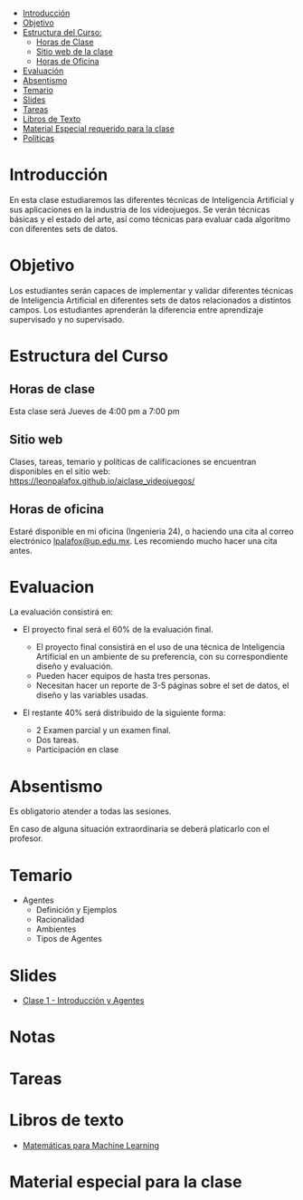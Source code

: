 

- [Introducción](#introduccion)
- [Objetivo](#objetivo)
- [Estructura del Curso:](#estrctura-del-curso)
  - [Horas de Clase](#horas-de-clase)
  - [Sitio web de la clase](#sitio-web)
  - [Horas de Oficina](#horas-de-oficina)
- [Evaluación](#evaluacion)
- [Absentismo](#absentismo)
- [Temario](#temario)
- [Slides](#slides)
- [Tareas](#tareas)
- [Libros de Texto](#libros-de-texto)
- [Material Especial requerido para la clase](#material-especial-para-clase)
- [Políticas](#politicas)


# Introducción

En esta clase estudiaremos las diferentes técnicas de Inteligencia Artificial y sus aplicaciones en la industria de los videojuegos. Se verán técnicas básicas y el estado del arte, así como técnicas para evaluar cada algoritmo con diferentes sets de datos.

# Objetivo

Los estudiantes serán capaces de implementar y validar diferentes técnicas de Inteligencia Artificial en diferentes sets de datos relacionados a distintos campos. Los estudiantes aprenderán la diferencia entre aprendizaje supervisado y no supervisado.

# Estructura del Curso

## Horas de clase

Esta clase será Jueves de 4:00 pm a 7:00 pm

## Sitio web

Clases, tareas, temario y políticas de calificaciones se encuentran disponibles en el sitio web: https://leonpalafox.github.io/aiclase_videojuegos/

## Horas de oficina

Estaré disponible en mi oficina (Ingenieria 24), o haciendo una cita al correo electrónico lpalafox@up.edu.mx. Les recomiendo mucho hacer una cita antes.

# Evaluacion

La evaluación consistirá en:

- El proyecto final será el 60% de la evaluación final.
    - El proyecto final consistirá en el uso de una técnica de Inteligencia Artificial en un ambiente de su preferencia, con su correspondiente diseño y evaluación.
  - Pueden hacer equipos de hasta tres personas.
  - Necesitan hacer un reporte de 3-5 páginas sobre el set de datos, el diseño y las variables usadas.

- El restante 40% será distribuido de la siguiente forma:
  - 2 Examen parcial y un examen final. 
  - Dos tareas.
  - Participación en clase


# Absentismo
Es obligatorio atender a todas las sesiones.

En caso de alguna situación extraordinaria se deberá platicarlo con el profesor.

# Temario

- Agentes
	- Definición y Ejemplos
	- Racionalidad
	- Ambientes
	- Tipos de Agentes



# Slides

- [Clase 1 - Introducción y Agentes](https://github.com/leonpalafox/aiclase/blob/master/Slides/UPAI2020.pptx)



# Notas




# Tareas



# Libros de texto

- [Matemáticas para Machine Learning](https://mml-book.github.io/book/mml-book.pdf)


# Material especial para la clase



